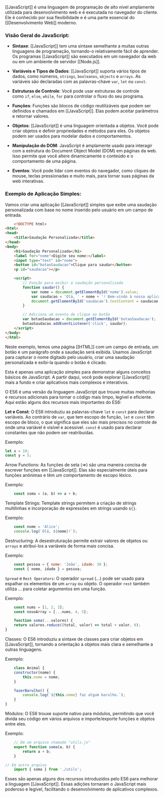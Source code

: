 [[JavaScript]] é uma linguagem de programação de alto nível amplamente utilizada para desenvolvimento web e é executada no navegador do cliente. Ele é conhecido por sua flexibilidade e é uma parte essencial do [[Desenvolvimento Web]] moderno.
### Visão Geral do JavaScript:

- **Sintaxe**: [[JavaScript]] tem uma sintaxe semelhante a muitas outras linguagens de programação, tornando-o relativamente fácil de aprender. Os programas [[JavaScript]] são executados em um navegador da web ou em um ambiente de servidor [[Node.js]].
    
- **Variáveis e Tipos de Dados**: [[JavaScript]] suporta vários tipos de dados, como números, `strings`, `booleanos`, `objects` e `arrays`. As variáveis são declaradas com as palavras-chave `var`, `let` ou `const`.
    
- **Estruturas de Controle**: Você pode usar estruturas de controle como `if`, `else`, `while`, `for` para controlar o fluxo do seu programa.
    
- **Funções**: Funções são blocos de código reutilizáveis que podem ser definidos e chamados em [[JavaScript]]. Elas podem aceitar parâmetros e retornar valores.
    
- **Objetos**: [[JavaScript]] é uma linguagem orientada a objetos. Você pode criar objetos e definir propriedades e métodos para eles. Os objetos podem ser usados para modelar dados e comportamentos.
    
- **Manipulação do DOM**: JavaScript é amplamente usado para interagir com a estrutura do Document Object Model (DOM) em páginas da web. Isso permite que você altere dinamicamente o conteúdo e o comportamento de uma página.
    
- **Eventos**: Você pode lidar com eventos do navegador, como cliques de mouse, teclas pressionadas e muito mais, para tornar suas páginas da web interativas.
### Exemplo de Aplicação Simples:

Vamos criar uma aplicação [[JavaScript]] simples que exibe uma saudação personalizada com base no nome inserido pelo usuário em um campo de entrada.

```html
	<!DOCTYPE html>
<html>
<head>
    <title>Saudação Personalizada</title>
</head>
<body>
    <h1>Saudação Personalizada</h1>
    <label for="nome">Digite seu nome:</label>
    <input type="text" id="nome">
    <button id="botaoSaudacao">Clique para saudar</button>
    <p id="saudacao"></p>

    <script>
        // Função para exibir a saudação personalizada
        function saudar() {
            var nome = document.getElementById('nome').value;
            var saudacao = 'Olá, ' + nome + '! Bem-vindo à nossa aplicação.';
            document.getElementById('saudacao').textContent = saudacao;
        }

        // Adiciona um evento de clique ao botão
        var botaoSaudacao = document.getElementById('botaoSaudacao');
        botaoSaudacao.addEventListener('click', saudar);
    </script>
</body>
</html>

```

Neste exemplo, temos uma página [[HTML]] com um campo de entrada, um botão e um parágrafo onde a saudação será exibida. Usamos JavaScript para capturar o nome digitado pelo usuário, criar uma saudação personalizada e exibi-la quando o botão é clicado.

Esta é apenas uma aplicação simples para demonstrar alguns conceitos básicos de JavaScript. A partir daqui, você pode explorar [[JavaScript]] mais a fundo e criar aplicativos mais complexos e interativos.

O ES6 é uma versão da linguagem JavaScript que trouxe muitas melhorias e recursos adicionais para tornar o código mais limpo, legível e eficiente. Aqui estão alguns dos recursos mais importantes do ES6:

**Let e Const**: O ES6 introduziu as palavras-chave `let` e `const` para declarar variáveis. Ao contrário de `var`, que tem escopo de função, `let` e `const` têm escopo de bloco, o que significa que eles são mais precisos no controle de onde uma variável é visível e acessível. `const` é usado para declarar constantes que não podem ser reatribuídas.

Exemplo:

```javascript
let x = 10;
const y = 5;
```

Arrow Functions: As funções de seta (=>) são uma maneira concisa de escrever funções em [[JavaScript]]. Elas são especialmente úteis para funções anônimas e têm um comportamento de escopo léxico.

Exemplo:

```javascript
	const soma = (a, b) => a + b;
```

Template Strings: Template strings permitem a criação de strings multilinhas e incorporação de expressões em strings usando `${}`.

Exemplo:

```javascript
	const nome = 'Alice';
	console.log(`Olá, ${nome}!`);
```

Destructuring: A desestruturação permite extrair valores de objetos ou `arrays` e atribuí-los a variáveis de forma mais concisa.

Exemplo:

```javascript
	const pessoa = { nome: 'João', idade: 30 };
	const { nome, idade } = pessoa;
```

`Spread` e `Rest Operators`: O operador `spread` (...) pode ser usado para espalhar os elementos de um `array` ou objeto. O operador `rest` também utiliza ... para coletar argumentos em uma função.

Exemplo:

```javascript
	const nums = [1, 2, 3];
	const novoArray = [...nums, 4, 5];

	function soma(...valores) {
    return valores.reduce((total, valor) => total + valor, 0);
}
```

Classes: O ES6 introduziu a sintaxe de classes para criar objetos em [[JavaScript]], tornando a orientação a objetos mais clara e semelhante a outras linguagens.

Exemplo:

```javascript
	class Animal {
    constructor(nome) {
        this.nome = nome;
    }

    fazerBarulho() {
        console.log(`${this.nome} faz algum barulho.`);
    }
}
```

Módulos: O ES6 trouxe suporte nativo para módulos, permitindo que você divida seu código em vários arquivos e importe/exporte funções e objetos entre eles.

Exemplo:

```javascript
	// Em um arquivo chamado "utils.js"
	export function soma(a, b) {
	    return a + b;
	}

// Em outro arquivo
	import { soma } from './utils';
```

Esses são apenas alguns dos recursos introduzidos pelo ES6 para melhorar a linguagem [[JavaScript]]. Essas adições tornaram o JavaScript mais poderoso e legível, facilitando o desenvolvimento de aplicativos complexos.